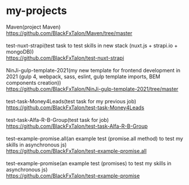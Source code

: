 # my-projects

Maven(project Maven)
<br>
https://github.com/BlackFxTalon/Maven/tree/master
<br>
<br>
test-nuxt-strapi(test task to test skills in new stack (nuxt.js + strapi.io + mongoDB))
<br>
https://github.com/BlackFxTalon/test-nuxt-strapi
<br>
<br>
NinJi-gulp-template-2021(my new template for frontend development in 2021 (gulp 4, webpack, sass, eslint, gulp template imports, BEM components creation))
<br>
https://github.com/BlackFxTalon/NinJi-gulp-template-2021/tree/master
<br>
<br>
test-task-Money4Leads(test task for my previous job)
<br>
https://github.com/BlackFxTalon/test-task-Money4Leads
<br>
<br>
test-task-Alfa-R-B-Group(test task for job)
<br>
https://github.com/BlackFxTalon/test-task-Alfa-R-B-Group
<br>
<br>
test-example-promise.all(an example test (promise.all method) to test my skills in asynchronous js)
<br>
https://github.com/BlackFxTalon/test-example-promise.all
<br>
<br>
test-example-promise(an example test (promises) to test my skills in asynchronous js)
<br>
https://github.com/BlackFxTalon/test-example-promise
